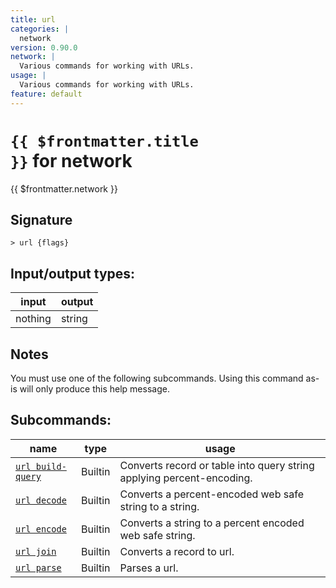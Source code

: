 ```yaml
---
title: url
categories: |
  network
version: 0.90.0
network: |
  Various commands for working with URLs.
usage: |
  Various commands for working with URLs.
feature: default
---
```


<!-- This file is automatically generated. Please edit the command in https://github.com/nushell/nushell instead. -->

# <code>{{ $frontmatter.title }}</code> for network

<div class='command-title'>{{ $frontmatter.network }}</div>

## Signature

`> url {flags} `

## Input/output types:

| input   | output |
| ------- | ------ |
| nothing | string |

## Notes

You must use one of the following subcommands. Using this command as-is will only produce this help message.

## Subcommands:

| name                                                | type    | usage                                                                 |
| --------------------------------------------------- | ------- | --------------------------------------------------------------------- |
| [`url build-query`](/commands/docs/url_build-query) | Builtin | Converts record or table into query string applying percent-encoding. |
| [`url decode`](/commands/docs/url_decode)           | Builtin | Converts a percent-encoded web safe string to a string.               |
| [`url encode`](/commands/docs/url_encode)           | Builtin | Converts a string to a percent encoded web safe string.               |
| [`url join`](/commands/docs/url_join)               | Builtin | Converts a record to url.                                             |
| [`url parse`](/commands/docs/url_parse)             | Builtin | Parses a url.                                                         |
